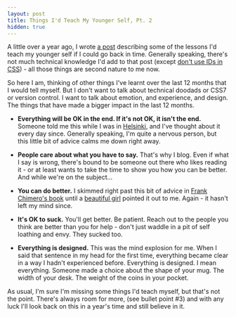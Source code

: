 ```yaml
---
layout: post
title: Things I'd Teach My Younger Self, Pt. 2
hidden: true
---
```


A little over a year ago, I wrote [a post](http://daneden.me/2011/07/things-id-teach-my-younger-self/) describing some of the lessons I'd teach my younger self if I could go back in time. Generally speaking, there's not much technical knowledge I'd add to that post (except [don't use IDs in CSS](http://csswizardry.com/2011/09/when-using-ids-can-be-a-pain-in-the-class/)) - all those things are second nature to me now.

So here I am, thinking of other things I've learnt over the last 12 months that I would tell myself. But I don't want to talk about technical doodads or CSS7 or version control. I want to talk about emotion, and experience, and design. The things that have made a bigger impact in the last 12 months.





  * **Everything will be OK in the end. If it's not OK, it isn't the end.** Someone told me this while I was in [Helsinki](http://daneden.me/i-have-no-idea-what-im-doing), and I've thought about it every day since. Generally speaking, I'm quite a nervous person, but this little bit of advice calms me down right away.


  * **People care about what you have to say.** That's why I blog. Even if what I say is wrong, there's bound to be someone out there who likes reading it - or at least wants to take the time to show you how you can be better. And while we're on the subject...


  * **You can do better.** I skimmed right past this bit of advice in [Frank Chimero's book](http://shop.frankchimero.com) until a [beautiful girl](http://twitter.com/iamemliy) pointed it out to me. Again - it hasn't left my mind since.


  * **It's OK to suck.** You'll get better. Be patient. Reach out to the people you think are better than you for help - don't just waddle in a pit of self loathing and envy. They sucked too.


  * **Everything is designed.** This was the mind explosion for me. When I said that sentence in my head for the first time, everything became clear in a way I hadn't experienced before. Everything is designed. I mean everything. Someone made a choice about the shape of your mug. The width of your desk. The weight of the coins in your pocket.



As usual, I'm sure I'm missing some things I'd teach myself, but that's not the point. There's always room for more, (see bullet point #3) and with any luck I'll look back on this in a year's time and still believe in it.
